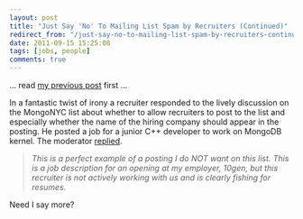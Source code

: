 ```yaml
---
layout: post
title: "Just Say 'No' To Mailing List Spam by Recruiters (Continued)"
redirect_from: "/just-say-no-to-mailing-list-spam-by-recruiters-continued/"
date: 2011-09-15 15:25:08
tags: [jobs, people]
comments: true
---
```

... read [my previous post](/just-say-no-to-mailing-list-spam-by-recruiters) first ...

In a fantastic twist of irony a recruiter responded to the lively discussion on the MongoNYC list about whether to allow recruiters to post to the list and especially whether the name of the hiring company should appear in the posting. He posted a job for a junior C++ developer to work on MongoDB kernel. The moderator [replied](http://www.meetup.com/New-York-MongoDB-User-Group/messages/22580472/).

> _This is a perfect example of a posting I do NOT want on this list. This is a job description for an opening at my employer, 10gen, but this recruiter is not actively working with us and is clearly fishing for resumes._

Need I say more?
